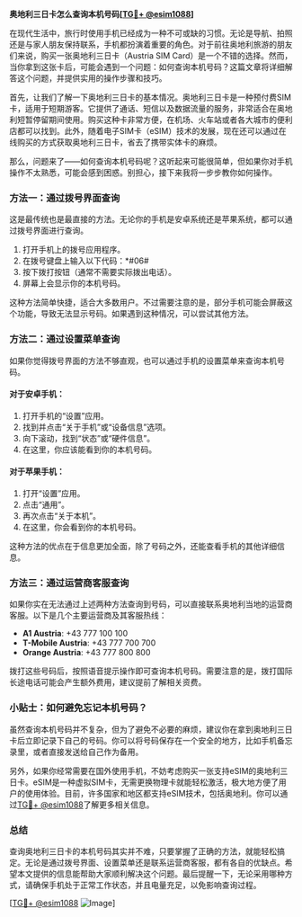 **奥地利三日卡怎么查询本机号码[[TG💪+ @esim1088](https://t.me/s/esim1088)]**

在现代生活中，旅行时使用手机已经成为一种不可或缺的习惯。无论是导航、拍照还是与家人朋友保持联系，手机都扮演着重要的角色。对于前往奥地利旅游的朋友们来说，购买一张奥地利三日卡（Austria SIM Card）是一个不错的选择。然而，当你拿到这张卡后，可能会遇到一个问题：如何查询本机号码？这篇文章将详细解答这个问题，并提供实用的操作步骤和技巧。

首先，让我们了解一下奥地利三日卡的基本情况。奥地利三日卡是一种预付费SIM卡，适用于短期游客。它提供了通话、短信以及数据流量的服务，非常适合在奥地利短暂停留期间使用。购买这种卡非常方便，在机场、火车站或者各大城市的便利店都可以找到。此外，随着电子SIM卡（eSIM）技术的发展，现在还可以通过在线购买的方式获取奥地利三日卡，省去了携带实体卡的麻烦。

那么，问题来了——如何查询本机号码呢？这听起来可能很简单，但如果你对手机操作不太熟悉，可能会感到困惑。别担心，接下来我将一步步教你如何操作。

### 方法一：通过拨号界面查询

这是最传统也是最直接的方法。无论你的手机是安卓系统还是苹果系统，都可以通过拨号界面进行查询。

1. 打开手机上的拨号应用程序。
2. 在拨号键盘上输入以下代码：*#06#
3. 按下拨打按钮（通常不需要实际拨出电话）。
4. 屏幕上会显示你的本机号码。

这种方法简单快捷，适合大多数用户。不过需要注意的是，部分手机可能会屏蔽这个功能，导致无法显示号码。如果遇到这种情况，可以尝试其他方法。

### 方法二：通过设置菜单查询

如果你觉得拨号界面的方法不够直观，也可以通过手机的设置菜单来查询本机号码。

#### 对于安卓手机：
1. 打开手机的“设置”应用。
2. 找到并点击“关于手机”或“设备信息”选项。
3. 向下滚动，找到“状态”或“硬件信息”。
4. 在这里，你应该能看到你的本机号码。

#### 对于苹果手机：
1. 打开“设置”应用。
2. 点击“通用”。
3. 再次点击“关于本机”。
4. 在这里，你会看到你的本机号码。

这种方法的优点在于信息更加全面，除了号码之外，还能查看手机的其他详细信息。

### 方法三：通过运营商客服查询

如果你实在无法通过上述两种方法查询到号码，可以直接联系奥地利当地的运营商客服。以下是几个主要运营商及其客服热线：

- **A1 Austria**: +43 777 100 100
- **T-Mobile Austria**: +43 777 700 700
- **Orange Austria**: +43 777 800 800

拨打这些号码后，按照语音提示操作即可查询本机号码。需要注意的是，拨打国际长途电话可能会产生额外费用，建议提前了解相关资费。

### 小贴士：如何避免忘记本机号码？

虽然查询本机号码并不复杂，但为了避免不必要的麻烦，建议你在拿到奥地利三日卡后立即记录下自己的号码。你可以将号码保存在一个安全的地方，比如手机备忘录里，或者直接发送给自己作为备用。

另外，如果你经常需要在国外使用手机，不妨考虑购买一张支持eSIM的奥地利三日卡。eSIM是一种虚拟SIM卡，无需更换物理卡就能轻松激活，极大地方便了用户的使用体验。目前，许多国家和地区都支持eSIM技术，包括奥地利。你可以通过[TG💪+ @esim1088](https://t.me/s/esim1088)了解更多相关信息。

### 总结

查询奥地利三日卡的本机号码其实并不难，只要掌握了正确的方法，就能轻松搞定。无论是通过拨号界面、设置菜单还是联系运营商客服，都有各自的优缺点。希望本文提供的信息能帮助大家顺利解决这个问题。最后提醒一下，无论采用哪种方式，请确保手机处于正常工作状态，并且电量充足，以免影响查询过程。

[[TG💪+ @esim1088](https://t.me/s/esim1088) ![Image](https://i.postimg.cc/4NQfJmqS/Snipaste-2025-05-13-00-14-12.png)]
